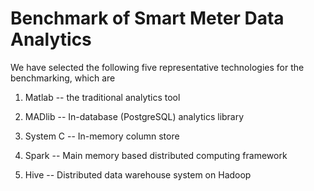 Benchmark of Smart Meter Data Analytics
==============

We have selected the following five representative technologies for the benchmarking, which are

1. Matlab -- the traditional analytics tool

2. MADlib -- In-database (PostgreSQL) analytics library

3. System C -- In-memory column store

4. Spark -- Main memory based distributed computing framework

5. Hive -- Distributed data warehouse system on Hadoop

